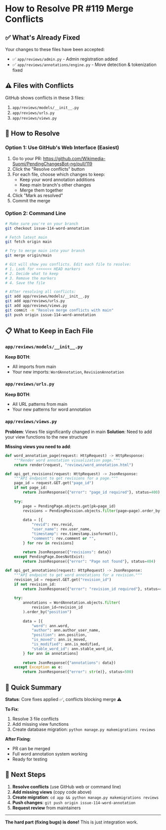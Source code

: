 # How to Resolve PR #119 Merge Conflicts

## ✅ What's Already Fixed

Your changes to these files have been accepted:
- ✅ `app/reviews/admin.py` - Admin registration added
- ✅ `app/reviews/annotations/engine.py` - Move detection & tokenization fixed

## ⚠️ Files with Conflicts

GitHub shows conflicts in these 3 files:
1. `app/reviews/models/__init__.py`
2. `app/reviews/urls.py`
3. `app/reviews/views.py`

## 🔧 How to Resolve

### Option 1: Use GitHub's Web Interface (Easiest)

1. Go to your PR: https://github.com/Wikimedia-Suomi/PendingChangesBot-ng/pull/119
2. Click the "Resolve conflicts" button
3. For each file, choose which changes to keep:
   - Keep your word annotation additions
   - Keep main branch's other changes
   - Merge them together
4. Click "Mark as resolved"
5. Commit the merge

### Option 2: Command Line

```bash
# Make sure you're on your branch
git checkout issue-114-word-annotation

# Fetch latest main
git fetch origin main

# Try to merge main into your branch
git merge origin/main

# Git will show you conflicts. Edit each file to resolve:
# 1. Look for <<<<<<< HEAD markers
# 2. Decide what to keep
# 3. Remove the markers
# 4. Save the file

# After resolving all conflicts:
git add app/reviews/models/__init__.py
git add app/reviews/urls.py
git add app/reviews/views.py
git commit -m "Resolve merge conflicts with main"
git push origin issue-114-word-annotation
```

## 📋 What to Keep in Each File

### `app/reviews/models/__init__.py`
**Keep BOTH**:
- All imports from main
- Your new imports: `WordAnnotation`, `RevisionAnnotation`

### `app/reviews/urls.py`
**Keep BOTH**:
- All URL patterns from main
- Your new patterns for word annotation

### `app/reviews/views.py`
**Problem**: Views file significantly changed in main
**Solution**: Need to add your view functions to the new structure

**Missing views you need to add**:
```python
def word_annotation_page(request: HttpRequest) -> HttpResponse:
    """Render word annotation visualization page."""
    return render(request, "reviews/word_annotation.html")

def api_get_revisions(request: HttpRequest) -> JsonResponse:
    """API endpoint to get revisions for a page."""
    page_id = request.GET.get("page_id")
    if not page_id:
        return JsonResponse({"error": "page_id required"}, status=400)
    
    try:
        page = PendingPage.objects.get(pk=page_id)
        revisions = PendingRevision.objects.filter(page=page).order_by("-timestamp")[:50]
        
        data = [{
            "revid": rev.revid,
            "user_name": rev.user_name,
            "timestamp": rev.timestamp.isoformat(),
            "comment": rev.comment or "",
        } for rev in revisions]
        
        return JsonResponse({"revisions": data})
    except PendingPage.DoesNotExist:
        return JsonResponse({"error": "Page not found"}, status=404)

def api_get_annotations(request: HttpRequest) -> JsonResponse:
    """API endpoint to get word annotations for a revision."""
    revision_id = request.GET.get("revision_id")
    if not revision_id:
        return JsonResponse({"error": "revision_id required"}, status=400)
    
    try:
        annotations = WordAnnotation.objects.filter(
            revision_id=revision_id
        ).order_by("position")
        
        data = [{
            "word": ann.word,
            "author": ann.author_user_name,
            "position": ann.position,
            "is_moved": ann.is_moved,
            "is_modified": ann.is_modified,
            "stable_word_id": ann.stable_word_id,
        } for ann in annotations]
        
        return JsonResponse({"annotations": data})
    except Exception as e:
        return JsonResponse({"error": str(e)}, status=500)
```

## 🎯 Quick Summary

**Status**: Core fixes applied ✅, conflicts blocking merge ⚠️

**To Fix**:
1. Resolve 3 file conflicts
2. Add missing view functions
3. Create database migration: `python manage.py makemigrations reviews`

**After Fixing**:
- PR can be merged
- Full word annotation system working
- Ready for testing

## 🚀 Next Steps

1. **Resolve conflicts** (use GitHub web or command line)
2. **Add missing views** (copy code above)
3. **Create migration**: `cd app && python manage.py makemigrations reviews`
4. **Push changes**: `git push origin issue-114-word-annotation`
5. **Request review** from maintainers

---

**The hard part (fixing bugs) is done!** This is just integration work.

